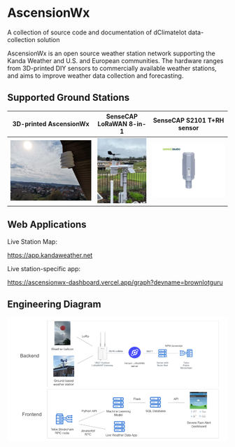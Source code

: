 # AscensionWx

A collection of source code and documentation of dClimateIot data-collection solution

AscensionWx is an open source weather station network supporting the Kanda Weather and U.S. and European communities. The hardware ranges from 3D-printed DIY sensors to commercially available weather stations, and aims to improve weather data collection and forecasting. 

## Supported Ground Stations

| 3D-printed AscensionWx     |  SenseCAP LoRaWAN 8-in-1  |  SenseCAP S2101 T+RH sensor |
:-------------------------:|:-------------------------:|:-------------------------:
| ![](sample_deployment_photos/daruvar_croatia.png)  |  ![](sample_deployment_photos/nipomo_california.png) |  ![](sample_deployment_photos/seed_studio_s2101.jpeg) |

## Web Applications

Live Station Map:

https://app.kandaweather.net

Live station-specific app:

https://ascensionwx-dashboard.vercel.app/graph?devname=brownlotguru

## Engineering Diagram

![](sample_deployment_photos/tech_stack.png)


